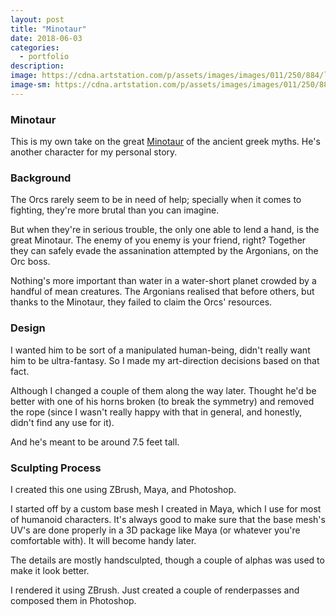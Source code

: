 ```yaml
---
layout: post
title: "Minotaur"
date: 2018-06-03
categories:
  - portfolio
description:
image: https://cdna.artstation.com/p/assets/images/images/011/250/884/large/hossein-moayed-minotaur-by-hossimo.jpg?1528601637
image-sm: https://cdna.artstation.com/p/assets/images/images/011/250/884/large/hossein-moayed-minotaur-by-hossimo.jpg?1528601637
---
```

### Minotaur
This is my own take on the great [Minotaur](https://en.wikipedia.org/wiki/Minotaur) of the ancient greek myths. He's another character for my personal story.

### Background

The Orcs rarely seem to be in need of help; specially when it comes to fighting, they're more brutal than you can imagine.

But when they're in serious trouble, the only one able to lend a hand, is the great Minotaur. The enemy of you enemy is your friend, right? Together they can safely evade the assanination attempted by the Argonians, on the Orc boss.

Nothing's more important than water in a water-short planet crowded by a handful of mean creatures. The Argonians realised that before others, but thanks to the Minotaur, they failed to claim the Orcs' resources.

### Design

I wanted him to be sort of a manipulated human-being, didn't really want him to be ultra-fantasy. So I made my art-direction decisions based on that fact.

Although I changed a couple of them along the way later. Thought he'd be better with one of his horns broken (to break the symmetry) and removed the rope (since I wasn't really happy with that in general, and honestly, didn't find any use for it).

And he's meant to be around 7.5 feet tall.

### Sculpting Process

I created this one using ZBrush, Maya, and Photoshop.

I started off by a custom base mesh I created in Maya, which I use for most of humanoid characters. It's always good to make sure that the base mesh's UV's are done properly in a 3D package like Maya (or whatever you're comfortable with). It will become handy later.

The details are mostly handsculpted, though a couple of alphas was used to make it look better.

I rendered it using ZBrush. Just created a couple of renderpasses and composed them in Photoshop.
